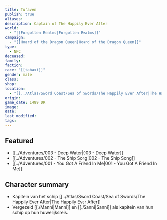 ```yaml
---
title: Tu’aven
publish: true
aliases: 
description: Captain of The Happily Ever After
world:
  - "[[Forgotten Realms|Forgotten Realms]]"
campaign:
  - "[[Hoard of the Dragon Queen|Hoard of the Dragon Queen]]"
type:
  - NPC
deceased: 
family: 
faction: 
race: "[[tabaxi]]"
gender: male
class: 
shop: 
location:
  - "[[../Atlas/Sword Coast/Sea of Swords/The Happily Ever After|The Happily Ever After]]"
origin: 
game_date: 1489 DR
image: 
date: 
last_modified: 
tags: 
---
```

## Featured
- [[../Adventures/003 - Deep Water|003 - Deep Water]]
- [[../Adventures/002 - The Ship Song|002 - The Ship Song]]
- [[../Adventures/001 - You Got A Friend In Me|001 - You Got A Friend In Me]]

## Character summary
- Kapitein van het schip [[../Atlas/Sword Coast/Sea of Swords/The Happily Ever After|The Happily Ever After]]
- Vergezeld [[./Manni|Manni]] en [[./Sanni|Sanni]] als kapitein van hun schip op hun huwelijksreis.
